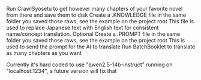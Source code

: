Run CrawlSyosetu to get however many chapters of your favorite novel from there and save them to disk
Create a .KNOWLEDGE file in the same folder you saved those raws, see the example on the project root
  This file is used to replace Japanese text with English text for consistent name/concept translation. Optional
Create a .PROMPT file in the same folder you saved those raws, see the example on the project root
  This is used to send the prompt for the AI to translate
Run BatchBooklet to translate as many chapters as you want

Currently it's hard coded to use "qwen2.5-14b-instruct" running on "localhost:1234", a future version will fix that
